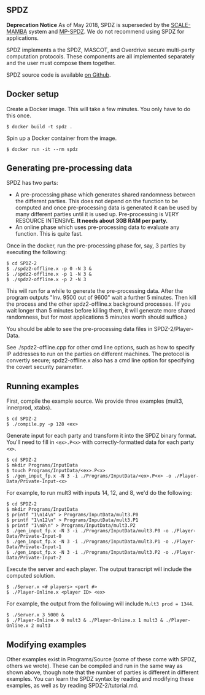 ## SPDZ

**Deprecation Notice** As of May 2018, SPDZ is superseded by the [SCALE-MAMBA](https://github.com/mpc-sok/frameworks/tree/master/scalemamba) system and [MP-SPDZ](https://github.com/mpc-sok/frameworks/tree/master/mp-spdz). We do not recommend using SPDZ for applications.

SPDZ implements a the SPDZ, MASCOT, and Overdrive secure multi-party computation protocols. These components are all implemented separately and the user must compose them together.

SPDZ source code is available [on Github](https://github.com/bristolcrypto/SPDZ-2).

## Docker setup

Create a Docker image. This will take a few minutes. You only have to do this
once.
```
$ docker build -t spdz .
```

Spin up a Docker container from the image.
```
$ docker run -it --rm spdz
```

## Generating pre-processing data

SPDZ has two parts:
- A pre-processing phase which generates shared randomness between the different parties. 
    This does not depend on the function to be computed and once pre-processing data is generated
    it can be used by many different parties until it is used up. 
    Pre-processing is VERY RESOURCE INTENSIVE. **It needs about 3GB RAM per party.**
- An online phase which uses pre-processing data to evaluate any function. This is quite fast.

Once in the docker, run the pre-processing phase for, say, 3 parties by executing the following:
```
$ cd SPDZ-2
$ ./spdz2-offline.x -p 0 -N 3 &
$ ./spdz2-offline.x -p 1 -N 3 &
$ ./spdz2-offline.x -p 2 -N 3
```

This will run for a while to generate the pre-processing data. After the program outputs "Inv. 9500 out of 9600" wait a further 5 minutes. Then kill the process and the other spdz2-offline.x background processes. (If you wait longer than 5 minutes before killing them, it will generate more shared randomness, but for most applications 5 minutes worth should suffice.)

You should be able to see the pre-processing data files in SPDZ-2/Player-Data.

See ./spdz2-offline.cpp for other cmd line options, such as how to specify IP addresses to run on the parties on different machines. The protocol is convertly secure; spdz2-offline.x also has a cmd line option for specifying the covert security parameter.

## Running examples

First, compile the example source. We provide three examples (mult3, innerprod,
xtabs).
```
$ cd SPDZ-2
$ ./compile.py -p 128 <ex>
```

Generate input for each party and transform it into the SPDZ binary format.
You'll need to fill in `<ex>.P<x>` with correctly-formatted data for each party
`<x>`.
```
$ cd SPDZ-2
$ mkdir Programs/InputData
$ touch Programs/InputData/<ex>.P<x> 
$ ./gen_input_fp.x -N 3 -i ./Programs/InputData/<ex>.P<x> -o ./Player-Data/Private-Input-<x>
```

For example, to run mult3 with inputs 14, 12, and 8, we'd do the following:
```
$ cd SPDZ-2
$ mkdir Programs/InputData
$ printf "1\n14\n" > Programs/InputData/mult3.P0 
$ printf "1\n12\n" > Programs/InputData/mult3.P1 
$ printf "1\n8\n" > Programs/InputData/mult3.P2 
$ ./gen_input_fp.x -N 3 -i ./Programs/InputData/mult3.P0 -o ./Player-Data/Private-Input-0
$ ./gen_input_fp.x -N 3 -i ./Programs/InputData/mult3.P1 -o ./Player-Data/Private-Input-1
$ ./gen_input_fp.x -N 3 -i ./Programs/InputData/mult3.P2 -o ./Player-Data/Private-Input-2
```

Execute the server and each player. The output transcript will include the
computed solution.
``` 
$ ./Server.x <# players> <port #> 
$ ./Player-Online.x <player ID> <ex>
```

For example, the output from the following will include `Mult3 prod = 1344`. 
```
$ ./Server.x 3 5000 &
$ ./Player-Online.x 0 mult3 & ./Player-Online.x 1 mult3 & ./Player-Online.x 2 mult3
```

## Modifying examples

Other examples exist in Programs/Source (some of these come with SPDZ, others we wrote). These can be compiled and run in the same way as shown above, though note that the number of parties is different in different examples. You can learn the SPDZ syntax by reading and modifying these examples, as well as by reading SPDZ-2/tutorial.md.
